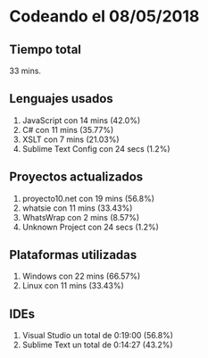 # Codeando el 08/05/2018

## Tiempo total
33 mins.

## Lenguajes usados
1. JavaScript con 14 mins (42.0%)
1. C# con 11 mins (35.77%)
1. XSLT con 7 mins (21.03%)
1. Sublime Text Config con 24 secs (1.2%)

## Proyectos actualizados
1. proyecto10.net con 19 mins (56.8%)
1. whatsie con 11 mins (33.43%)
1. WhatsWrap con 2 mins (8.57%)
1. Unknown Project con 24 secs (1.2%)

## Plataformas utilizadas
1. Windows con 22 mins (66.57%)
1. Linux con 11 mins (33.43%)

## IDEs
1. Visual Studio un total de 0:19:00 (56.8%)
1. Sublime Text un total de 0:14:27 (43.2%)
